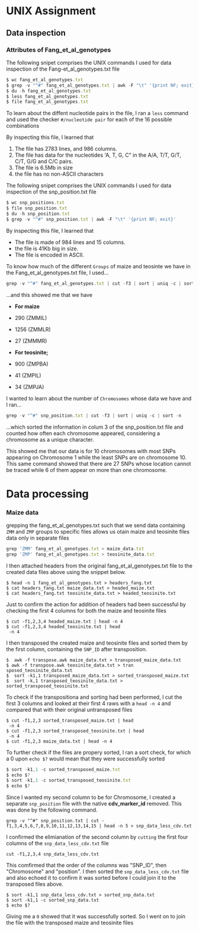 # UNIX Assignment
## Data inspection
### Attributes of Fang_et_al_genotypes

The following snipet comprises the UNIX commands I used for data inspection of the Fang-et_al_genotypes.txt file

```javascript
$ wc fang_et_al_genotypes.txt
$ grep -v "^#" fang_et_al_genotypes.txt | awk -F "\t" '{print NF; exit}'
$ du -h fang_et_al_genotypes.txt
$ less fang_et_al_genotypes.txt
$ file fang_et_al_genotypes.txt
```

To learn about the diffent nucleotide pairs in the file, I ran a `less` command and used the checker `#/nucleotide pair` for each of the 16 possible combinations

By inspecting this file, I learned that 

 1. The file has 2783 lines, and 986 columns. 
 2. The file has data for the nucleotides 'A, T, G, C" in the  A/A, T/T, G/T, C/T, G/G and C/C pairs. 
 3. The file is 6.5Mb in size 
 4. the file has no non-ASCII characters

The following snipet comprises the UNIX commands I used for data inspection of the snp_position.txt file

```javascript
$ wc snp_positions.txt
$ file snp_position.txt
$ du -h snp_position.txt
$ grep -v "^#" snp_position.txt | awk -F "\t" '{print NF; exit}'
```

By inspecting this file, I learned that

 - The file is made of 984 lines and 15 columns.
 - the file is 41Kb big in size.
 - The file is encoded in ASCII.

To know how much of the different `Groups` of maize and teosinte we have in the Fang_et_al_genotypes.txt file, I used...
```javascript
grep -v "^#" fang_et_al_genotypes.txt | cut -f3 | sort | uniq -c | sort -n
```
...and this showed me that we have 
 - **For maize**
  - 290 (ZMMIL)
  - 1256 (ZMMLR)
  - 27 (ZMMMR)
  
- **For teosinite;**
 - 900 (ZMPBA)
 - 41 (ZMPIL)
 - 34 (ZMPJA)
 
 I wanted to learn about the number of `Chromosomes` whose data we have and I ran...
```javascript
grep -v "^#" snp_position.txt | cut -f3 | sort | uniq -c | sort -n
```
...which sorted the information in colum 3 of the snp_position.txt file and counted how often each chromosome appeared, considering a chromosome as a unique character. 

This showed me that our data is for 10 chromosomes with most SNPs appearing on Chromosome 1 while the least SNPs are on chromosome 10. This same command showed that there are 27 SNPs whose location cannot be traced while 6 of them appear on more than one chromosome.

# Data processing
### Maize data

grepping the fang_et_al_genotypes.txt such that we send data containing `ZMM` and `ZMP` groups to specific files allows us otain maize and teosinite files data only in separate files

```javascript
grep 'ZMM' fang_et_al_genotypes.txt > maize_data.txt
grep 'ZMP' fang_et_al_genotypes.txt > teosinite_data.txt
```

I then attached headers from the original fang_et_al_genotypes.txt file to the created data files above using the snippet below.

```
$ head -n 1 fang_et_al_genotypes.txt > headers_fang.txt
$ cat headers_fang.txt maize_data.txt > headed_maize.txt
$ cat headers_fang.txt teosinite_data.txt > headed_teosinite.txt
```

Just to confirm the action for addition of headers had been successful by checking the first 4 columns for both the maize and teosinite files

```
$ cut -f1,2,3,4 headed_maize.txt | head -n 4
$ cut -f1,2,3,4 headed_teosinite.txt | head
 -n 4
```

I then transposed the created maize and teosinite files and sorted them by the first column, containing the `SNP_ID` after transposition.

```
$  awk -f transpose.awk maize_data.txt > transposed_maize_data.txt
$ awk -f transpose.awk teosinite_data.txt > tran
sposed_teosinite_data.txt
$  sort -k1,1 transposed_maize_data.txt > sorted_transposed_maize.txt
$  sort -k,1 transposed_teosinite_data.txt > sorted_transposed_teosinite.txt
```

To check if the transpositiona and sorting had been performed, I cut the first 3 columns and looked at their first 4 raws with a `head -n 4` and compared that with their original untransposed files

```
$ cut -f1,2,3 sorted_transposed_maize.txt | head
 -n 4
$ cut -f1,2,3 sorted_transposed_teosinite.txt | head
 -n 4
$ cut -f1,2,3 maize_data.txt | head -n 4
```

To further check if the files are propery sorted, I ran a sort check, for which a 0 upon `echo $?` would mean that they were successfully sorted

```javascript
$ sort -k1,1 -c sorted_transposed_maize.txt
$ echo $?
$ sort -k1,1 -c sorted_transposed_teosinite.txt
$ echo $?
```

Since I wanted my second column to be for Chromosome, I created a separate `snp_position` file with the native **cdv_marker_id** removed. This was done by the following command.

```
grep -v "^#" snp_position.txt | cut -f1,3,4,5,6,7,8,9,10,11,12,13,14,15 | head -n 5 > snp_data_less_cdv.txt
```

I confirmed the elimianation of the second column by `cutting` the first four columns of the `snp_data_less_cdv.txt` file

```
cut -f1,2,3,4 snp_data_less_cdv.txt
```
This comfirmed that the order of the columns was "SNP_ID", then "Chromosome" and "position". I then sorted the `snp_data_less_cdv.txt` file and also echoed it to confirm it was sorted before I could join it to the transposed files above.

```
$ sort -k1,1 snp_data_less_cdv.txt > sorted_snp_data.txt
$ sort -k1,1 -c sorted_snp_data.txt
$ echo $?
```

Giving me a `0` showed that it was successfully sorted. So I went on to join the file with the transposed maize and teosinite files




